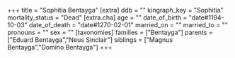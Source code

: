 +++
title = "Sophitia Bentayga"
[extra]
ddb = ""
kingraph_key = "Sophitia"
mortality_status = "Dead"
[extra.cha]
age = ""
date_of_birth = "date#1194-10-03"
date_of_death = "date#1270-02-01"
married_on = ""
married_to = ""
pronouns = ""
sex = ""
[taxonomies]
families = ["Bentayga"]
parents = ["Eduard Bentayga","Neus Sinclair"]
siblings = ["Magnus Bentayga","Domino Bentayga"]
+++

